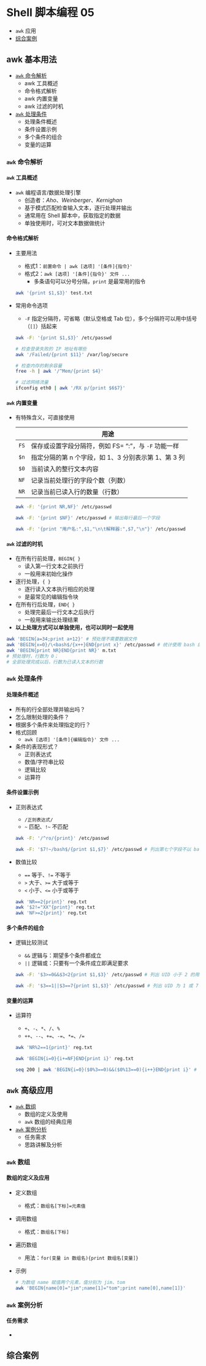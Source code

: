 # Shell 脚本编程 05

- `awk` 应用
- [综合案例](#综合案例)

## awk 基本用法

- [`awk` 命令解析](#awk-命令解析)
  - awk 工具概述
  - 命令格式解析
  - awk 内置变量
  - awk 过滤的时机
- [`awk` 处理条件](#awk-处理条件)
  - 处理条件概述
  - 条件设置示例
  - 多个条件的组合
  - 变量的运算

### `awk` 命令解析

#### `awk` 工具概述

- `awk` 编程语言/数据处理引擎
  - 创造者：*Aho*、*Weinberger*、*Kernighan*
  - 基于模式匹配检查输入文本，逐行处理并输出
  - 通常用在 Shell 脚本中，获取指定的数据
  - 单独使用时，可对文本数据做统计

#### 命令格式解析

- 主要用法
  - 格式1：`前置命令 | awk [选项] '[条件]{指令}'`
  - 格式2：`awk [选项] '[条件]{指令}' 文件 ...`
    - 多条语句可以分号分隔，`print` 是最常用的指令

  ```bash
  awk '{print $1,$3}' test.txt
  ```

- 常用命令选项
  - `-F` 指定分隔符，可省略（默认空格或 Tab 位），多个分隔符可以用中括号（`[]`）括起来

  ```bash
  awk -F: '{print $1,$3}' /etc/passwd
  ```

  ```bash
  # 检查登录失败的 IP 地址有哪些
  awk '/Failed/{print $11}' /var/log/secure

  # 检查内存的剩余容量
  free -h | awk '/^Mem/{print $4}'

  # 过滤网络流量
  ifconfig eth0 | awk '/RX p/{print $6$7}'
  ```

#### `awk` 内置变量

- 有特殊含义，可直接使用

  |      | 用途                                                   |
  | ---- | ------------------------------------------------------ |
  | `FS` | 保存或设置字段分隔符，例如 FS= “:”，与 `-F` 功能一样   |
  | `$n` | 指定分隔的第 n 个字段，如 $1、$3 分别表示第 1、第 3 列 |
  | `$0` | 当前读入的整行文本内容                                 |
  | `NF` | 记录当前处理行的字段个数（列数）                       |
  | `NR` | 记录当前已读入行的数量（行数）                         |

  ```bash
  awk -F: '{print NR,NF}' /etc/passwd

  awk -F: '{print $NF}' /etc/passwd # 输出每行最后一个字段

  awk -F: '{print "用户名:",$1,"\n\t解释器:",$7,"\n"}' /etc/passwd
  ```

#### `awk` 过滤的时机

- 在所有行前处理，`BEGIN{ }`
  - 读入第一行文本之前执行
  - 一般用来初始化操作
- 逐行处理，`{ }`
  - 逐行读入文本执行相应的处理
  - 是最常见的编辑指令块
- 在所有行后处理，`END{ }`
  - 处理完最后一行文本之后执行
  - 一般用来输出处理结果
- **以上处理方式可以单独使用，也可以同时一起使用**

```bash
awk 'BEGIN{a=34;print a+12}' # 预处理不需要数据文件
awk 'BEGIN{x=0}/\<bash$/{x++}END{print x}' /etc/passwd # 统计使用 bash 的用户个数
awk 'BEGIN{print NR}END{print NR}' m.txt
# 预处理时，行数为 0；
# 全部处理完成以后，行数为已读入文本的行数
```

### `awk` 处理条件

#### 处理条件概述

- 所有的行全部处理并输出吗？
- 怎么限制处理的条件？
- 根据多个条件来处理指定的行？
- 格式回顾
  - `awk [选项] '[条件]{编辑指令}' 文件 ...`
- 条件的表现形式？
  - 正则表达式
  - 数值/字符串比较
  - 逻辑比较
  - 运算符

#### 条件设置示例

- 正则表达式
  - `/正则表达式/`
  - `~` 匹配、`!~` 不匹配
  
  ```bash
  awk -F: '/^ro/{print}' /etc/passwd

  awk -F: '$7!~/bash$/{print $1,$7}' /etc/passwd # 列出第七个字段不以 bash 结尾的用户名、登录 Shell
  ```

- 数值比较
  - `==` 等于、`!=` 不等于
  - `>` 大于、`>=` 大于或等于
  - `<` 小于、`<=` 小于或等于

  ```bash
  awk 'NR==2{print}' reg.txt
  awk '$2!="XX"{print}' reg.txt
  awk 'NF>=2{print}' reg.txt
  ```

#### 多个条件的组合

- 逻辑比较测试
  - `&&` 逻辑与：期望多个条件都成立
  - `||` 逻辑或：只要有一个条件成立即满足要求
  
  ```bash
  awk -F: '$3>=0&&$3<2{print $1,$3}' /etc/passwd # 列出 UID 小于 2 的用户信息

  awk -F: '$3==1||$3==7{print $1,$3}' /etc/passwd # 列出 UID 为 1 或 7 的用户信息
  ```

#### 变量的运算

- 运算符
  - `+`、`-`、`*`、`/`、`%`
  - `++`、`--`、`+=`、`-=`、`*=`、`/=`
  
  ```bash
  awk 'NR%2==1{print}' reg.txt

  awk 'BEGIN{i=0}{i+=NF}END{print i}' reg.txt

  seq 200 | awk 'BEGIN{i=0}($0%3==0)&&($0%13==0){i++}END{print i}' # seq 生成 0 到 200 的数组
  ```

## `awk` 高级应用

- [`awk` 数组](#awk-数组)
  - 数组的定义及使用
  - `awk` 数组的经典应用
- [`awk` 案例分析](#awk-案例分析)
  - 任务需求
  - 思路讲解及分析

### `awk` 数组

#### 数组的定义及应用

- 定义数组
  - 格式：`数组名[下标]=元素值`
- 调用数组
  - 格式：`数组名[下标]`
- 遍历数组
  - 用法：`for(变量 in 数组名){print 数组名[变量]}`
- 示例

  ```bash
  # 为数组 name 赋值两个元素，值分别为 jim、tom
  awk 'BEGIN{name[0]="jim";name[1]="tom";print name[0],name[1]}'
  ```

### `awk` 案例分析

#### 任务需求

- 

## 综合案例
